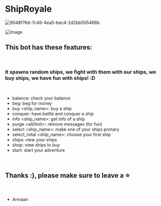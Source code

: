 # ShipRoyale

![9048f76d-7c49-4ea5-bec4-2d2bb505466b](https://github.com/user-attachments/assets/4edabab0-e4a9-4727-8010-84873fc774bb)

![image](https://github.com/user-attachments/assets/6feee7dd-639f-4d4d-8d2e-7bd075de5500)

## This bot has these features:

<br/>

### It spawns random ships, we fight with them with our ships, we buy ships, we have fun with ships! :D 

<br/>

- balance: check your balance
- beg: beg for money
- buy <ship_name>: buy a ship
- conquer: have battle and conquer a ship
- info <ship_name>: get info of a ship
- purge <all/limit>: remove messages (for fun)
- select <ship_name>: make one of your ships primary
- select_inital <ship_name>: choose your first ship
- ships: view your ships
- shop: view ships to buy
- start: start your adventure

<br/>

## Thanks :), please make sure to leave a ⭐

<br/>

- Armaan
